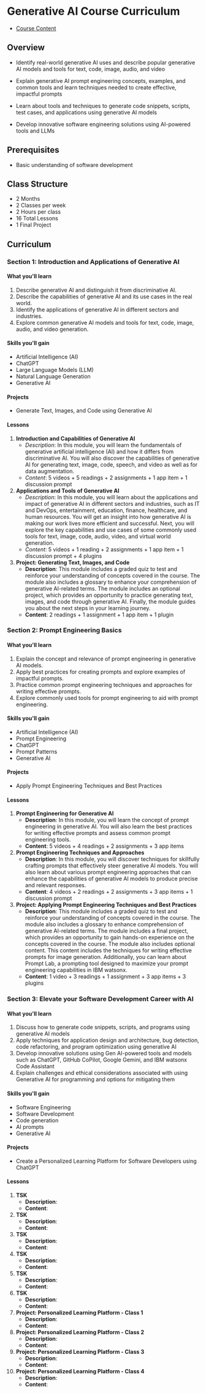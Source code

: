 # Generative AI Course Curriculum

- [Course Content](https://www.coursera.org/specializations/generative-ai-for-software-developers)

## Overview

- Identify real-world generative AI uses and describe popular generative AI models and tools for text, code, image, audio, and video

- Explain generative AI prompt engineering concepts, examples, and common tools and learn techniques needed to create effective, impactful prompts

- Learn about tools and techniques to generate code snippets, scripts, test cases, and applications using generative AI models

- Develop innovative software engineering solutions using AI-powered tools and LLMs

## Prerequisites

- Basic understanding of software development

## Class Structure

- 2 Months
- 2 Classes per week
- 2 Hours per class
- 16 Total Lessons
- 1 Final Project

## Curriculum

### Section 1: Introduction and Applications of Generative AI

#### What you'll learn

1. Describe generative AI and distinguish it from discriminative AI.
2. Describe the capabilities of generative AI and its use cases in the real world.
3. Identify the applications of generative AI in different sectors and industries.
4. Explore common generative AI models and tools for text, code, image, audio, and video generation.

#### Skills you'll gain

- Artificial Intelligence (AI)
- ChatGPT
- Large Language Models (LLM)
- Natural Language Generation
- Generative AI

#### Projects

- Generate Text, Images, and Code using Generative AI

#### Lessons

1. **Introduction and Capabilities of Generative AI**
   - _Description_: In this module, you will learn the fundamentals of generative artificial intelligence (AI) and how it differs from discriminative AI. You will also discover the capabilities of generative AI for generating text, image, code, speech, and video as well as for data augmentation.
   - _Content_: 5 videos + 5 readings + 2 assignments + 1 app item + 1 discussion prompt
2. **Applications and Tools of Generative AI**
   - _Description_: In this module, you will learn about the applications and impact of generative AI in different sectors and industries, such as IT and DevOps, entertainment, education, finance, healthcare, and human resources. You will get an insight into how generative AI is making our work lives more efficient and successful. Next, you will explore the key capabilities and use cases of some commonly used tools for text, image, code, audio, video, and virtual world generation.
   - _Content_: 5 videos + 1 reading + 2 assignments + 1 app item + 1 discussion prompt + 4 plugins
3. **Project: Generating Text, Images, and Code**
   - **Description**: This module includes a graded quiz to test and reinforce your understanding of concepts covered in the course. The module also includes a glossary to enhance your comprehension of generative AI-related terms. The module includes an optional project, which provides an opportunity to practice generating text, images, and code through generative AI. Finally, the module guides you about the next steps in your learning journey.
   - **Content**: 2 readings + 1 assignment + 1 app item + 1 plugin

### Section 2: Prompt Engineering Basics

#### What you'll learn

1. Explain the concept and relevance of prompt engineering in generative AI models.
2. Apply best practices for creating prompts and explore examples of impactful prompts.
3. Practice common prompt engineering techniques and approaches for writing effective prompts.
4. Explore commonly used tools for prompt engineering to aid with prompt engineering.

#### Skills you'll gain

- Artificial Intelligence (AI)
- Prompt Engineering
- ChatGPT
- Prompt Patterns
- Generative AI

#### Projects

- Apply Prompt Engineering Techniques and Best Practices

#### Lessons

1. **Prompt Engineering for Generative AI**
   - **Description**: In this module, you will learn the concept of prompt engineering in generative AI. You will also learn the best practices for writing effective prompts and assess common prompt engineering tools.
   - **Content**: 5 videos + 4 readings + 2 assignments + 3 app items
2. **Prompt Engineering Techniques and Approaches**
   - **Description**: In this module, you will discover techniques for skillfully crafting prompts that effectively steer generative AI models. You will also learn about various prompt engineering approaches that can enhance the capabilities of generative AI models to produce precise and relevant responses.
   - **Content**: 4 videos + 2 readings + 2 assignments + 3 app items + 1 discussion prompt
3. **Project: Applying Prompt Engineering Techniques and Best Practices**
   - **Description**: This module includes a graded quiz to test and reinforce your understanding of concepts covered in the course. The module also includes a glossary to enhance comprehension of generative AI-related terms. The module includes a final project, which provides an opportunity to gain hands-on experience on the concepts covered in the course. The module also includes optional content. This content includes the techniques for writing effective prompts for image generation. Additionally, you can learn about Prompt Lab, a prompting tool designed to maximize your prompt engineering capabilities in IBM watsonx.
   - **Content**: 1 video + 3 readings + 1 assignment + 3 app items + 3 plugins

### Section 3: Elevate your Software Development Career with AI

#### What you'll learn

1. Discuss how to generate code snippets, scripts, and programs using generative AI models
2. Apply techniques for application design and architecture, bug detection, code refactoring, and program optimization using generative AI
3. Develop innovative solutions using Gen AI-powered tools and models such as ChatGPT, GitHub CoPilot, Google Gemini, and IBM watsonx Code Assistant
4. Explain challenges and ethical considerations associated with using Generative AI for programming and options for mitigating them

#### Skills you'll gain

- Software Engineering
- Software Development
- Code generation
- AI prompts
- Generative AI

#### Projects

- Create a Personalized Learning Platform for Software Developers using ChatGPT

#### Lessons

1. **TSK**
   - **Description**:
   - **Content**:
2. **TSK**
   - **Description**:
   - **Content**:
3. **TSK**
   - **Description**:
   - **Content**:
4. **TSK**
   - **Description**:
   - **Content**:
5. **TSK**
   - **Description**:
   - **Content**:
6. **TSK**
   - **Description**:
   - **Content**:
7. **Project: Personalized Learning Platform - Class 1**
   - **Description**:
   - **Content**:
8. **Project: Personalized Learning Platform - Class 2**
   - **Description**:
   - **Content**:
9. **Project: Personalized Learning Platform - Class 3**
   - **Description**:
   - **Content**:
10. **Project: Personalized Learning Platform - Class 4**
    - **Description**:
    - **Content**:
